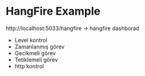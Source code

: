 # HangFire Example

http://localhost:5033/hangfire -> hangfire dashborad

- Level kontrol
- Zamanlanmış görev
- Gecikmeli görev
- Tetiklemeli görev
- http kontrol
